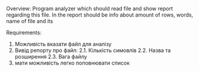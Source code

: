 Overview:
    Program analyzer which should read file and show report regarding this file.
    In the report should be info about amount of rows, words, name of file and its 



Requirements:
1. Можливість вказати файл для аналізу
2. Вивід репорту про файл:
2.1. Кількість симовлів
2.2. Назва та розширення
2.3. Вага файлу
3. мати можливість легко поповнювати список